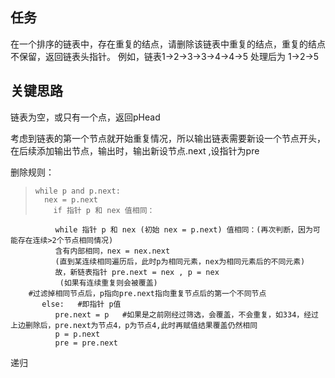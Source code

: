 ## 任务 ##
在一个排序的链表中，存在重复的结点，请删除该链表中重复的结点，重复的结点不保留，返回链表头指针。 例如，链表1->2->3->3->4->4->5 处理后为 1->2->5

## 关键思路 ##
链表为空，或只有一个点，返回pHead  

考虑到链表的第一个节点就开始重复情况，所以输出链表需要新设一个节点开头，在后续添加输出节点，输出时，输出新设节点.next  ,设指针为pre

删除规则：  


>     
>     while p and p.next:  
>       nex = p.next
>         if 指针 p 和 nex 值相同：  
              while 指针 p 和 nex (初始 nex = p.next) 值相同：(再次判断，因为可能存在连续>2个节点相同情况)  
              含有内部相同，nex = nex.next  
              (直到某连续相同遍历后，此时p为相同元素，nex为相同元素后的不同元素)  
              故，新链表指针 pre.next = nex , p = nex
               (如果有连续重复则会被覆盖)
        #过滤掉相同节点后，p指向pre.next指向重复节点后的第一个不同节点  
           else:   #即指针 p值
              pre.next = p   #如果是之前刚经过筛选，会覆盖，不会重复，如334，经过上边删除后，pre.next为节点4，p为节点4,此时再赋值结果覆盖仍然相同  
              p = p.next
              pre = pre.next
             

递归
